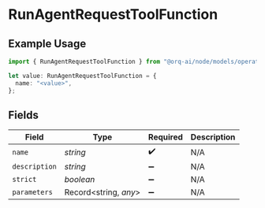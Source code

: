 # RunAgentRequestToolFunction

## Example Usage

```typescript
import { RunAgentRequestToolFunction } from "@orq-ai/node/models/operations";

let value: RunAgentRequestToolFunction = {
  name: "<value>",
};
```

## Fields

| Field                 | Type                  | Required              | Description           |
| --------------------- | --------------------- | --------------------- | --------------------- |
| `name`                | *string*              | :heavy_check_mark:    | N/A                   |
| `description`         | *string*              | :heavy_minus_sign:    | N/A                   |
| `strict`              | *boolean*             | :heavy_minus_sign:    | N/A                   |
| `parameters`          | Record<string, *any*> | :heavy_minus_sign:    | N/A                   |